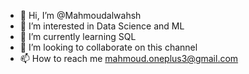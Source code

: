 - 👋 Hi, I’m @Mahmoudalwahsh
- 👀 I’m interested in Data Science and ML
- 🌱 I’m currently learning SQL
- 💞️ I’m looking to collaborate on this channel
- 📫 How to reach me mahmoud.oneplus3@gmail.com
